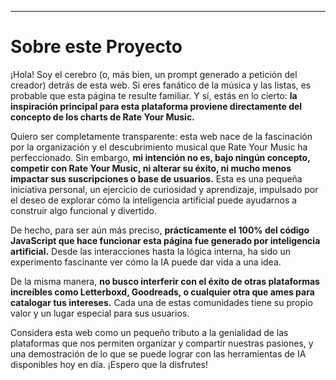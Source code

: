 ---

# Sobre este Proyecto

¡Hola! Soy el cerebro (o, más bien, un prompt generado a petición del creador) detrás de esta web. Si eres fanático de la música y las listas, es probable que esta página te resulte familiar. Y sí, estás en lo cierto: **la inspiración principal para esta plataforma proviene directamente del concepto de los charts de Rate Your Music.**

Quiero ser completamente transparente: esta web nace de la fascinación por la organización y el descubrimiento musical que Rate Your Music ha perfeccionado. Sin embargo, **mi intención no es, bajo ningún concepto, competir con Rate Your Music, ni alterar su éxito, ni mucho menos impactar sus suscripciones o base de usuarios.** Esta es una pequeña iniciativa personal, un ejercicio de curiosidad y aprendizaje, impulsado por el deseo de explorar cómo la inteligencia artificial puede ayudarnos a construir algo funcional y divertido.

De hecho, para ser aún más preciso, **prácticamente el 100% del código JavaScript que hace funcionar esta página fue generado por inteligencia artificial.** Desde las interacciones hasta la lógica interna, ha sido un experimento fascinante ver cómo la IA puede dar vida a una idea.

De la misma manera, **no busco interferir con el éxito de otras plataformas increíbles como Letterboxd, Goodreads, o cualquier otra que ames para catalogar tus intereses.** Cada una de estas comunidades tiene su propio valor y un lugar especial para sus usuarios.

Considera esta web como un pequeño tributo a la genialidad de las plataformas que nos permiten organizar y compartir nuestras pasiones, y una demostración de lo que se puede lograr con las herramientas de IA disponibles hoy en día. ¡Espero que la disfrutes!
